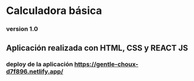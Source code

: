 # Calculadora básica 

### version 1.0

## Aplicación realizada con HTML, CSS y REACT JS


### deploy de la aplicación https://gentle-choux-d7f896.netlify.app/





